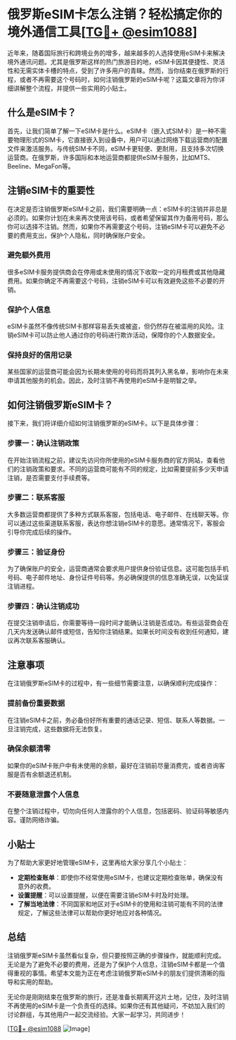 # 俄罗斯eSIM卡怎么注销？轻松搞定你的境外通信工具[[TG💪+ @esim1088](https://t.me/s/esim1088)]

近年来，随着国际旅行和跨境业务的增多，越来越多的人选择使用eSIM卡来解决境外通讯问题。尤其是俄罗斯这样的热门旅游目的地，eSIM卡因其便捷性、灵活性和无需实体卡槽的特点，受到了许多用户的青睐。然而，当你结束在俄罗斯的行程，或者不再需要这个号码时，如何注销俄罗斯的eSIM卡呢？这篇文章将为你详细讲解整个流程，并提供一些实用的小贴士。

## 什么是eSIM卡？

首先，让我们简单了解一下eSIM卡是什么。eSIM卡（嵌入式SIM卡）是一种不需要物理形式的SIM卡，它直接嵌入到设备中，用户可以通过网络下载运营商的配置文件来激活服务。与传统SIM卡不同，eSIM卡更轻便、更耐用，且支持多次切换运营商。在俄罗斯，许多国际和本地运营商都提供eSIM卡服务，比如MTS、Beeline、MegaFon等。

## 注销eSIM卡的重要性

在决定是否注销俄罗斯eSIM卡之前，我们需要明确一点：eSIM卡的注销并非总是必须的。如果你计划在未来再次使用该号码，或者希望保留其作为备用号码，那么你可以选择不注销。然而，如果你不再需要这个号码，注销eSIM卡可以避免不必要的费用支出，保护个人隐私，同时确保账户安全。

### 避免额外费用

很多eSIM卡服务提供商会在停用或未使用的情况下收取一定的月租费或其他隐藏费用。如果你确定不再需要这个号码，注销eSIM卡可以有效避免这些不必要的开销。

### 保护个人信息

eSIM卡虽然不像传统SIM卡那样容易丢失或被盗，但仍然存在被滥用的风险。注销eSIM卡可以防止他人通过你的号码进行欺诈活动，保障你的个人数据安全。

### 保持良好的信用记录

某些国家的运营商可能会因为长期未使用的号码而将其列入黑名单，影响你在未来申请其他服务的机会。因此，及时注销不再使用的eSIM卡是明智之举。

## 如何注销俄罗斯eSIM卡？

接下来，我们将详细介绍如何注销俄罗斯的eSIM卡。以下是具体步骤：

### 步骤一：确认注销政策

在开始注销流程之前，建议先访问你所使用的eSIM卡服务商的官方网站，查看他们的注销政策和要求。不同的运营商可能有不同的规定，比如需要提前多少天申请注销，是否需要支付手续费等。

### 步骤二：联系客服

大多数运营商都提供了多种方式联系客服，包括电话、电子邮件、在线聊天等。你可以通过这些渠道联系客服，表达你想注销eSIM卡的意愿。通常情况下，客服会引导你完成后续的操作。

### 步骤三：验证身份

为了确保账户的安全，运营商通常会要求用户提供身份验证信息。这可能包括手机号码、电子邮件地址、身份证件号码等。务必确保提供的信息准确无误，以免延误注销进程。

### 步骤四：确认注销成功

在提交注销申请后，你需要等待一段时间才能确认注销是否成功。有些运营商会在几天内发送确认邮件或短信，告知你注销结果。如果长时间没有收到任何通知，建议再次联系客服确认。

## 注意事项

在注销俄罗斯eSIM卡的过程中，有一些细节需要注意，以确保顺利完成操作：

### 提前备份重要数据

在注销eSIM卡之前，务必备份好所有重要的通话记录、短信、联系人等数据。一旦注销完成，这些数据将无法恢复。

### 确保余额清零

如果你的eSIM卡账户中有未使用的余额，最好在注销前尽量消费完，或者咨询客服是否有余额退还机制。

### 不要随意泄露个人信息

在整个注销过程中，切勿向任何人泄露你的个人信息，包括密码、验证码等敏感内容。谨防网络诈骗。

## 小贴士

为了帮助大家更好地管理eSIM卡，这里再给大家分享几个小贴士：

- **定期检查账单**：即使你不经常使用eSIM卡，也建议定期检查账单，确保没有意外的收费。
- **设置提醒**：可以设置提醒，以便在需要注销eSIM卡时及时处理。
- **了解当地法律**：不同国家和地区对于eSIM卡的使用和注销可能有不同的法律规定，了解这些法律可以帮助你更好地应对各种情况。

## 总结

注销俄罗斯eSIM卡虽然看似复杂，但只要按照正确的步骤操作，就能顺利完成。无论是为了避免不必要的费用，还是为了保护个人信息，注销eSIM卡都是一个值得重视的事情。希望本文能为正在考虑注销俄罗斯eSIM卡的朋友们提供清晰的指导和实用的帮助。

无论你是刚刚结束在俄罗斯的旅行，还是准备长期离开这片土地，记住，及时注销不再使用的eSIM卡是一个负责任的选择。如果你还有其他疑问，不妨加入我们的讨论群组，与其他用户一起交流经验。大家一起学习，共同进步！

[[TG💪+ @esim1088](https://t.me/s/esim1088) ![Image](https://i.postimg.cc/4NQfJmqS/Snipaste-2025-05-13-00-14-12.png)]